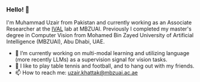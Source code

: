 ### Hello! 👋

I'm Muhammad Uzair from Pakistan and currently working as an Associate Researcher at the [IVAL](https://www.ival-mbzuai.com/) lab at MBZUAI. Previously I completed my master's degree in Computer Vision from Mohamed Bin Zayed University of Artificial Intelligence (MBZUAI), Abu Dhabi, UAE.

- 🔭 I’m currently working on multi-modal learning and utilizing language (more recently LLMs) as a supervision signal for vision tasks.
- 🌱 I like to play table tennis and football, and to hang out with my friends.
- 📫 How to reach me: uzair.khattak@mbzuai.ac.ae
<!--
**Uzair-Khattak/Uzair-Khattak** is a ✨ _special_ ✨ repository because its `README.md` (this file) appears on your GitHub profile.

Here are some ideas to get you started:

- 🔭 I’m currently working on ...
- 🌱 I’m currently learning ...
- 👯 I’m looking to collaborate on ...
- 🤔 I’m looking for help with ...
- 💬 Ask me about ...
- 📫 How to reach me: ...
- 😄 Pronouns: ...
- ⚡ Fun fact: ...
-->
